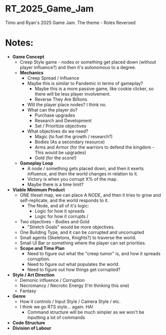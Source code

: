 # RT_2025_Game_Jam
Timo and Ryan's 2025 Game Jam. The theme - Roles Reversed

# Notes:
- **Game Concept**
  - Creep Style game - nodes or something get placed down (without player influence?) and then it's autonomous to a degree. 
  - **Mechanics**
    - Creep Spread / Influence
    - Maybe this is similar to Pandemic in terms of gameplay?
      - Maybe this is a more passive game, like cookie clicker, so there will be less player involvement.
      - Reverse They Are Billions
    - Will the player place nodes? I think no.
    - What can the player do?
      - Purchase upgrades
      - Research and Development
      - Set / Prioritize objectives
    - What objectives do we need?
      - Magic (to fuel the growth / research?)
      - Bodies (As a secondary resource)
      - Arms and Armor (for the warriors to defend the kingdom - This would be upgrades)
      - Gold (for the score!)
  - **Gameplay Loop**
    - A node / something gets placed down, and then it exerts influence, and then the world changes in relation to it.
    - Victory is when you corrupt X% of the map.
    - Maybe there is a time limit?
- **Viable Minimum Product**
  - ONE tileset map, we can place A NODE, and then it tries to grow and self-replicate, and the world responds to it.
    - The Node, and all of it's logic:
      - Logic for how it spreads
      - Logic for how it corrupts /  
  - Two objectives - Bodies and Gold
      - "Stretch Goals" would be more objectives.
  - One Building Type, and it can be corrupted and uncorrupted
  - Small agents (Skeletons, Knights?) to traverse the world.
  - Small UI Bar or something where the player can set priorities.
  - **Scope and Time Plan**
    - Need to figure out what the "creep tumor" is, and how it spreads corruption.
    - Need to figure out what populates the world.
    - Need to figure out how things get corrupted?
- **Style / Art Direction**
  - Demonic influence / Corruption
  - Necromancy / Necrotic Energy (I'm thinking this one)
  - Fantasy
- **Genre**
  - How it controls / Input Style / Camera Style / etc.
  - I think we go RTS style... again. HA!
    - Command structure will be much simpler as we won't be inputting a lot of commands
- **Code Structure**
- **Division of Labour**
